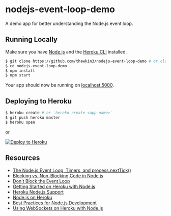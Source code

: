 # nodejs-event-loop-demo

A demo app for better understanding the Node.js event loop.

## Running Locally

Make sure you have [Node.js](http://nodejs.org/) and the [Heroku CLI](https://cli.heroku.com/) installed.

```sh
$ git clone https://github.com/thawkin3/nodejs-event-loop-demo # or clone your own fork
$ cd nodejs-event-loop-demo
$ npm install
$ npm start
```

Your app should now be running on [localhost:5000](http://localhost:5000/).

## Deploying to Heroku

```sh
$ heroku create # or `heroku create <app name>`
$ git push heroku master
$ heroku open
```
or

[![Deploy to Heroku](https://www.herokucdn.com/deploy/button.png)](https://heroku.com/deploy)

## Resources

- [The Node.js Event Loop, Timers, and process.nextTick()](https://nodejs.org/en/docs/guides/event-loop-timers-and-nexttick/)
- [Blocking vs. Non-Blocking Code in Node.js](https://nodejs.org/en/docs/guides/blocking-vs-non-blocking/)
- [Don't Block the Event Loop](https://nodejs.org/en/docs/guides/dont-block-the-event-loop/)
- [Getting Started on Heroku with Node.js](https://devcenter.heroku.com/articles/getting-started-with-nodejs)
- [Heroku Node.js Support](https://devcenter.heroku.com/articles/nodejs-support)
- [Node.js on Heroku](https://devcenter.heroku.com/categories/nodejs)
- [Best Practices for Node.js Development](https://devcenter.heroku.com/articles/node-best-practices)
- [Using WebSockets on Heroku with Node.js](https://devcenter.heroku.com/articles/node-websockets)

